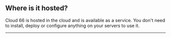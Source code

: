 ## Where is it hosted?

Cloud 66 is hosted in the cloud and is available as a service. You don't need to install, deploy or configure anything on your servers to use it.

* * *

